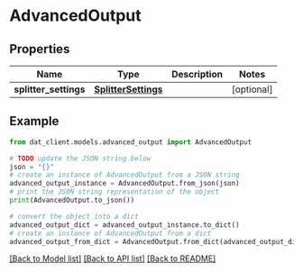 # AdvancedOutput


## Properties

Name | Type | Description | Notes
------------ | ------------- | ------------- | -------------
**splitter_settings** | [**SplitterSettings**](SplitterSettings.md) |  | [optional] 

## Example

```python
from dat_client.models.advanced_output import AdvancedOutput

# TODO update the JSON string below
json = "{}"
# create an instance of AdvancedOutput from a JSON string
advanced_output_instance = AdvancedOutput.from_json(json)
# print the JSON string representation of the object
print(AdvancedOutput.to_json())

# convert the object into a dict
advanced_output_dict = advanced_output_instance.to_dict()
# create an instance of AdvancedOutput from a dict
advanced_output_from_dict = AdvancedOutput.from_dict(advanced_output_dict)
```
[[Back to Model list]](../README.md#documentation-for-models) [[Back to API list]](../README.md#documentation-for-api-endpoints) [[Back to README]](../README.md)


